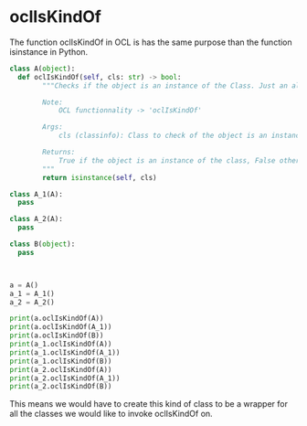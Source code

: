 # oclIsKindOf

The function oclIsKindOf in OCL is has the same purpose than the function isinstance in Python.

```Python
class A(object):
  def oclIsKindOf(self, cls: str) -> bool:
        """Checks if the object is an instance of the Class. Just an alias for isinstance(), actually.

        Note:
            OCL functionnality -> 'oclIsKindOf'

        Args:
            cls (classinfo): Class to check of the object is an instance of.

        Returns:
            True if the object is an instance of the class, False otherwise.
        """
        return isinstance(self, cls)

class A_1(A):
  pass

class A_2(A):
  pass

class B(object):
  pass



a = A()
a_1 = A_1()
a_2 = A_2()

print(a.oclIsKindOf(A))
print(a.oclIsKindOf(A_1))
print(a.oclIsKindOf(B))
print(a_1.oclIsKindOf(A))
print(a_1.oclIsKindOf(A_1))
print(a_1.oclIsKindOf(B))
print(a_2.oclIsKindOf(A))
print(a_2.oclIsKindOf(A_1))
print(a_2.oclIsKindOf(B))
```

This means we would have to create this kind of class to be a wrapper for all the classes we would like to invoke oclIsKindOf on.
